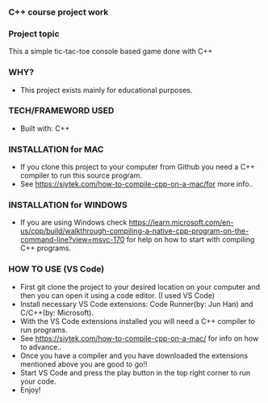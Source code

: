 ### C++ course project work

### Project topic

This a simple tic-tac-toe console based game done with C++

### WHY?

- This project exists mainly for educational purposes.

### TECH/FRAMEWORD USED

- Built with: C++

### INSTALLATION for MAC

- If you clone this project to your computer from Github you need a C++ compiler to run this source program.
- See https://siytek.com/how-to-compile-cpp-on-a-mac/for more info..

### INSTALLATION for WINDOWS

- If you are using Windows check https://learn.microsoft.com/en-us/cpp/build/walkthrough-compiling-a-native-cpp-program-on-the-command-line?view=msvc-170 for help on how to start with compiling C++ programs.

### HOW TO USE (VS Code)

- First git clone the project to your desired location on your computer and then you can open it using a code editor. (I used VS Code)
- Install necessary VS Code extensions: Code Runner(by: Jun Han) and C/C++(by: Microsoft).
- With the VS Code extensions installed you will need a C++ compiler to run programs.
- See https://siytek.com/how-to-compile-cpp-on-a-mac/ for info on how to advance..
- Once you have a compiler and you have downloaded the extensions mentioned above you are good to go!!
- Start VS Code and press the play button in the top right corner to run your code.
- Enjoy!
